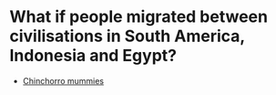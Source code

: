 # What if people migrated between civilisations in South America, Indonesia and Egypt?

- [Chinchorro mummies](https://en.wikipedia.org/wiki/Chinchorro_mummies)
